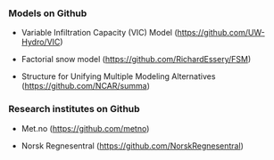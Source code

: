 ### Models on Github

- Variable Infiltration Capacity (VIC) Model (https://github.com/UW-Hydro/VIC)

- Factorial snow model (https://github.com/RichardEssery/FSM)

- Structure for Unifying Multiple Modeling Alternatives (https://github.com/NCAR/summa)

### Research institutes on Github

- Met.no (https://github.com/metno)

- Norsk Regnesentral (https://github.com/NorskRegnesentral)
